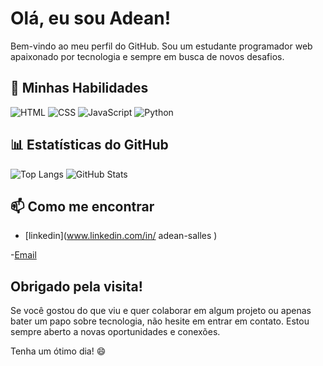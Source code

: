 # Olá, eu sou Adean!

Bem-vindo ao meu perfil do GitHub. Sou um estudante programador web apaixonado por tecnologia e sempre em busca de novos desafios.


## 🚀 Minhas Habilidades
![HTML](https://img.shields.io/badge/HTML-Expert-green)
![CSS](https://img.shields.io/badge/CSS-Expert-green)
![JavaScript](https://img.shields.io/badge/JavaScript-Intermediate-yellow)
![Python](https://img.shields.io/badge/Python-Intermediate-blue)


## 📊 Estatísticas do GitHub
![Top Langs](https://github-readme-stats.vercel.app/api/top-langs/?username=Adean228&layout=compact&theme=radical)
![GitHub Stats](https://github-readme-stats.vercel.app/api?username=Adean228&show_icons=true&theme=radical)

## 📫 Como me encontrar
- [linkedin](www.linkedin.com/in/
adean-salles
)


-[Email](adeansallessilva@gmail.com) 

## Obrigado pela visita!

Se você gostou do que viu e quer colaborar em algum projeto ou apenas bater um papo sobre tecnologia, não hesite em entrar em contato. Estou sempre aberto a novas oportunidades e conexões.

Tenha um ótimo dia! 😄


